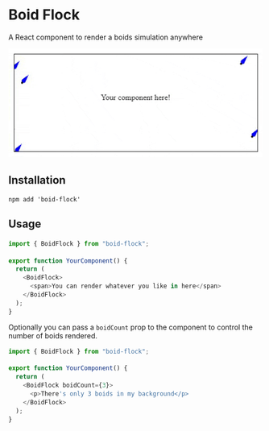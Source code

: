 # Boid Flock

A React component to render a boids simulation anywhere

![Demo gif](https://raw.githubusercontent.com/fildon/boid-flock/main/static/boid-flock.gif)

## Installation

```shell
npm add 'boid-flock'
```

## Usage

```ts
import { BoidFlock } from "boid-flock";

export function YourComponent() {
  return (
    <BoidFlock>
      <span>You can render whatever you like in here</span>
    </BoidFlock>
  );
}
```

Optionally you can pass a `boidCount` prop to the component to control the number of boids rendered.

```ts
import { BoidFlock } from "boid-flock";

export function YourComponent() {
  return (
    <BoidFlock boidCount={3}>
      <p>There's only 3 boids in my background</p>
    </BoidFlock>
  );
}
```
